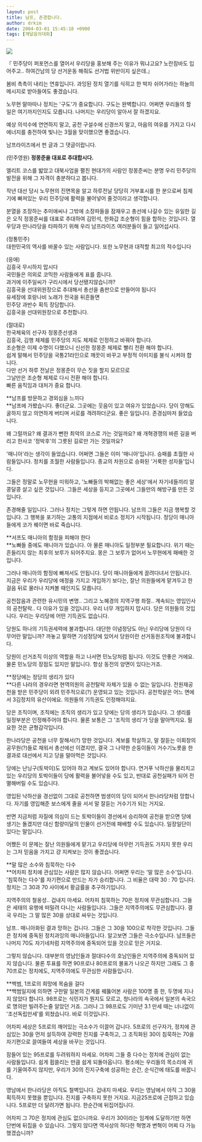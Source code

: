 ```yaml
---
layout: post
title: 남프, 존경합니다.
author: drkim
date: 2004-03-01 15:45:18 +0900
tags: [깨달음의대화]
---
```


  ![](http://drkimz.com/technote/board/KDR/upimg/1077973492.jpg)


  『 민주당이 퍼포먼스를 열어서 우리당을 홍보해 주는 이유가 뭐냐고요? 노란잠바도 입어주고.. 하여간남의 당 선거운동 해줘도 선거법 위반이지 싶은데.』


봄비 촉촉이 내리는 연휴입니다. 과잉된 정치 열기를 식히고 한 박자 쉬어가라는 하늘의 메시지로 받아들여도 좋겠습니다. 

노무현 말마따나 정치는 '구도'가 중요합니다. 구도는 완벽합니다. 어쩌면 우리들의 할 일은 여기까지인지도 모릅니다. 나머지는 우리당이 알아서 잘 하겠지요. 

예상 의석수에 연연하지 말고, 공천 구설수에 신경쓰지 말고, 마음의 여유를 가지고 다시 에너지를 충전하여 빛나는 3월을 맞이했으면 좋겠습니다. 


  남프라이즈에서 펀 글과 그 댓글이랍니다.


(민주영원) **정몽준을 대표로 추대합시다.**

엘리트 코스를 밟았고 대북사업을 펼친 현대가의 사람인 정몽준씨는 분명 우리 민주당의 발전을 위해 그 자격이 충분하다고 봅니다. 

작년 대선 당시 노무현의 진면목을 알고 하루전날 당당히 거부표시를 한 분으로써 침체기에 빠져있는 우리 민주당에 활력을 불어넣어 줄것이라고 생각합니다. 

분열을 조장하는 추미애씨나 그밖에 소장파들을 잠재우고 총선에 나갈수 있는 유일한 길은 오직 정몽준씨를 대표로 추대하여 김민석, 한화갑 조순형이 힘을 합하는 것입니다. 열우당과 딴나라당을 타파하기 위해 우리 남프라이즈 여러분들이 들고 일어섭시다. 

(정통민주)   
대한민국의 역사를 바꿀수 있는 사람입니다. 또한 노무현과 대적할 최고의 적수입니다 

(응애)  
김흥국 무시하지 맙시다   
국민들은 의외로 코믹한 사람들에게 표를 줍니다.   
과거에 이주일씨가 구리시에서 당선됐지않습니까?   
김흥국을 선대위원장으로 추대해서 총선을 춤판으로 만들어야 됩니다   
유세장에 호랑나비 노래가 전국을 뒤흔들면   
민주당 과반수 획득 장담합니다.   
김흥국을 선대위원장으로 추천합니다. 

(절대로)  
한국체육의 선구자 정몽준선생과   
김흥국, 김행 체제를 민주당의 지도 체제로 인정하고 바꿔야 합니다.   
조순형은 이제 수명이 다했으니 신선한 정몽준 체제로 빨리 전환 해야 합니다.   
쉽게 말해서 민주당을 국통21라인으로 깨끗이 바꾸고 부정적 이미지를 불식 시켜야 합니다.   
다만 선거 하루 전날은 정몽준이 무슨 짓을 할지 모르므로   
그날만은 조순형 체제로 다시 전환 해야 합니다.  
빠른 움직임과 대처가 중요 합니다. 

**남프를 방문하고 경외심을 느끼다  
**남프에 가봤습니다. 좋더군요. 그곳에는 웃음이 있고 여유가 있었습니다. 당이 망해도 굴하지 않고 의연하게 버티며 서로를 격려하더군요. 좋은 일입니다. 존경심마저 들었습니다. 

왜 그럴까요? 왜 결과가 뻔한 최악의 코스로 가는 것일까요? 왜 개혁경쟁의 바른 길을 버리고 한사코 '정박후'의 그릇된 길로만 가는 것일까요? 

'매니아'라는 생각이 들었습니다. 어쩌면 그들은 이미 '매니아'입니다. 승패를 초월한 사람들입니다. 정치를 초월한 사람들입니다. 종교의 차원으로 승화된 '거룩한 성자들'입니다. 

그들은 정말로 노무현을 미워하고, '노빠들의 박해없는 좋은 세상'에서 자기네들끼리 알콩달콩 살고 싶은 것입니다. 그들은 세상을 등지고 그곳에서 그들만의 해방구를 만든 것입니다. 

존경해줄 일입니다. 그러나 정치는 그렇게 하면 안됩니다. 남프의 그들은 지금 행복할 것입니다. 그 행복을 포기하는 고통의 지점에서 비로소 정치가 시작됩니다. 정당이 매니아들에게 코가 꿰이면 바로 죽습니다. 

**서프도 매니아의 함정을 피해야 한다  
**노빠들 중에도 매니아가 있습니다. 아 물론 매니아도 일정부분 필요합니다. 위기 때는 흔들리지 않는 최후의 보루가 되어주지요. 몽은 그 보루가 없어서 노무현에게 패배한 것입니다. 

그러나 매니아의 함정에 빠져서도 안됩니다. 당이 매니아들에게 끌려다녀서 안됩니다. 지금은 우리가 우리당에 애정을 가지고 개입하기 보다는, 잘난 의원들에게 맡겨두고 한걸음 뒤로 물러나 지켜볼 때인지도 모릅니다. 

공천잡음과 관련한 유시민의 변명.. 그리고 노혜경의 지역구행 좌절.. 계속되는 영입인사의 공천탈락.. 다 이유가 있을 것입니다. 우리 너무 개입하지 맙시다. 당은 의원들의 것입니다. 우리는 우리당에 어떤 기득권도 없습니다. 

당원도 하나의 기득권세력에 불과합니다. 대단한 이념정당도 아닌 우리당에 당원이 다 무어란 말입니까? 까놓고 말하면 기성정당에 있어서 당원이란 선거동원조직에 불과합니다. 

당원이 선거조직 이상의 역할을 하고 나서면 민노당처럼 됩니다. 이것도 안좋은 거에요. 물론 민노당의 장점도 있지만 말입니다. 항상 동전의 양면이 있다는거죠.

**정당에는 정당의 생리가 있다  
**다른 나라의 경우라면 현역의원의 공천탈락 자체가 있을 수 없는 일입니다. 전원재공천을 받은 민주당이 외려 민주적으로(?) 운영되고 있는 것입니다. 공천학살은 어느 면에서 3김정치의 유산이에요. 의원들의 기득권도 인정해야지요.

당은 조직이며, 조직에는 조직의 생리가 있고 당에는 당의 생리가 있습니다. 그 생리를 일정부분은 인정해주어야 합니다. 물론 보통은 그 '조직의 생리'가 당을 말아먹지요. 필요한 것은 균형감각입니다. 

한나라당은 공천을 너무 잘해서(?) 망한 것입니다. 계보를 학살하고, 말 잘듣는 이회창의 공무원(?)들로 채워서 총선에선 이겼지만, 결국 그 나약한 순둥이들이 거수기노릇을 한 결과로 대선에서 지고 당을 말아먹은 것입니다. 

당에는 난닝구(토박이)도 있어야 하고 계보도 있어야 합니다. 연거푸 낙하산을 물리치고 있는 우리당의 토박이들이 당에 활력을 불어넣을 수도 있고, 반대로 공천실패가 되어 전멸해버릴 수도 있습니다. 

영입된 낙하산을 경선없이 그대로 공천하면 범생이의 당이 되어서 한나라당처럼 망합니다. 자기를 영입해준 보스에게 줄을 서서 말 잘듣는 거수기가 되는 거지요.

반면 지금처럼 자질에 의심이 드는 토박이들이 경선에서 승리하여 공천을 받으면 당에 생기는 돌겠지만 대신 함량미달의 인물이 선거전에 패배할 수도 있습니다. 일장일단이 있다는 말입니다. 

어쨌든 이 문제는 잘난 의원들에게 맡기고 우리당에 아무런 기득권도 가지지 못한 우리는 그저 믿음을 가지고 걍 지켜보는 것이 좋겠습니다. 

**말 많은 소수와 침묵하는 다수  
**어차피 정치에 관심있는 사람은 많지 않습니다. 어쩌면 우리는 '말 많은 소수'입니다. '침묵하는 다수'를 자기편으로 만드는 자가 승리합니다. 그 비율은 대략 30 : 70 입니다. 정치는 그 30과 70 사이에서 황금률을 추구하기입니다.

지역주의의 철옹성.. 겁내지 마세요. 어차피 침묵하는 70은 정치에 무관심합니다. 그들은 세태의 유행에 떠밀려 다니는 사람들입니다. 그들은 지역주의에도 무관심합니다. 결국 우리는 그 말 많은 30을 상대로 싸우는 것입니다. 

남프.. 매니아화된 결과 망하는 겁니다. 그들은 그 30을 100으로 착각한 것입니다. 그들은 정치에 중독된 정치과잉의 매니아들입니다. 알고보면 그들은 극소수입니다. 남프들은 나머지 70도 자기네처럼 지역주의에 중독되어 있을 것으로 믿은 거지요. 

그렇지 않습니다. 대부분의 영남인들과 절대다수의 호남인들은 지역주의에 중독되어 있지 않습니다. 물론 투표를 하면 90프로나 80프로의 몰표가 나오곤 하지만 그래도 그 중 70프로는 정치에도, 지역주의에도 무관심한 사람들입니다. 

**백범, 1프로의 희망에 목숨을 걸다  
**백범일지에 의하면 구한말 일본의 간계를 꿰뚫어본 사람은 100명 중 한, 두명에 지나지 않았다 합니다. 98프로는 식민지가 뭔지도 모르고, 청나라의 속국에서 일본의 속국으로 명의만 빌려주는줄 알았던 거죠. 그러나 그 98프로도 기미년 3.1 만세 때는 너나없이 '조선독립만세'를 외쳤습니다. 바로 이것입니다. 

어차피 세상은 5프로의 깨어있는 극소수가 이끌어 갑니다. 5프로의 선구자가, 정치에 관심있는 30을 먼저 설득하여 강력한 진지를 구축하고, 그 조직화된 30이 침묵하는 70을 자기편으로 끌여들여 세상을 바꾸는 것입니다. 

잠들어 있는 95프로를 두려워하지 마세요. 어차피 그들 중 다수는 정치에 관심이 없는 사람들입니다. 쉽게 휩쓸리는 만큼 쉽게 되돌아옵니다. 평소에는 우리들의 목소리에 귀를 기울여주지 않지만, 우리가 30의 진지구축에 성공하는 순간, 순식간에 태도를 바꿉니다. 

영남에서 한나라당은 아직도 철벽입니다. 겁내지 마세요. 우리는 영남에서 아직 그 30을 획득하지 못했을 뿐입니다. 진지를 구축하지 못한 거지요. 지금25프로에 근접하고 있습니다. 5프로만 더 달려가면 됩니다. 한순간에 뒤집어집니다. 

어차피 그 70은 정치에 관심도 없으니까요. 우리가 30이라는 임계에 도달하기만 하면 단번에 뒤집을 수 있습니다. 그렇지 않다면 역사상의 허다한 혁명과 변혁이 어찌 다 가능했겠습니까?